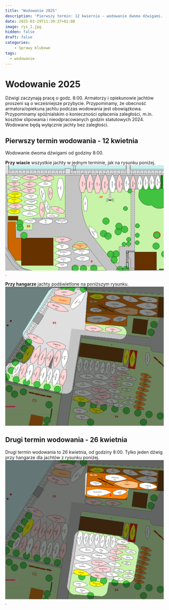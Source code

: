 ```yaml
---
title: "Wodowanie 2025"
description: 'Pierwszy termin: 12 kwiernia - wodowanie dwoma dźwigami. Drugi termin: 26 kwietnia - tylko jeden dźwig przy hangarze dla jachtów na rys. nr 3 (rysunek w treści wiadomości). Oba wodowania zaczynają się o godzinie 8:00.'
date: 2025-03-29T11:39:37+01:00
image: rys_1.jpg
hidden: false
draft: false
categories:
    - Sprawy klubowe
tags:
  - wodowanie
---
```


# Wodowanie 2025

Dźwigi zaczynają pracę o godz. 8:00.
Armatorzy i opiekunowie jachtów proszeni są o wcześniejsze przybycie.
Przypominamy, że obecność armatora/opiekuna jachtu podczas wodowania jest obowiązkowa.
Przypominamy spóźnialskim o konieczności opłacenia zaległości, m.in. kosztów slipowania i nieodpracowanych godzin statutowych 2024.
Wodowane będą wyłącznie jachty bez zaległości.

## Pierwszy termin wodowania - 12 kwietnia

Wodowanie dwoma dźwigami od godziny 8:00.

**Przy wiacie** wszystkie jachty w jednym terminie, jak na rysunku poniżej. ![rys. nr 1](rys_1.jpg).

**Przy hangarze** jachty podświetlone na poniższym rysunku. ![rys. nr 2](rys_2.jpg)

## Drugi termin wodowania - 26 kwietnia

Drugi termin wodowania to 26 kwietnia, od godziny 8:00.
Tylko jeden dźwig przy hangarze dla jachtów z rysunku poniżej. ![rys. nr 3](rys_3.jpg).
